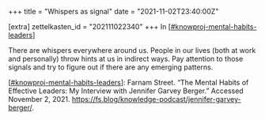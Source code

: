 +++
title = "Whispers as signal"
date = "2021-11-02T23:40:00Z"

[extra]
zettelkasten_id = "202111022340"
+++
In [[#knowproj-mental-habits-leaders](/zettelkasten/tags/knowproj-mental-habits-leaders)]

There are whispers everywhere around us. People in our lives (both at work and personally) throw hints at us in indirect ways. Pay attention to those signals and try to figure out if there are any emerging patterns.

[[#knowproj-mental-habits-leaders](/zettelkasten/tags/knowproj-mental-habits-leaders)]: Farnam Street. “The Mental Habits of Effective Leaders: My Interview with Jennifer Garvey Berger.” Accessed November 2, 2021. https://fs.blog/knowledge-podcast/jennifer-garvey-berger/.
